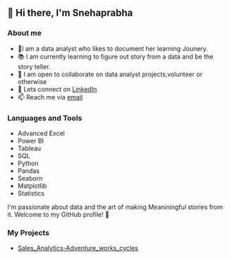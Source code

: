 ## 👋 Hi there, I'm Snehaprabha
### About me
- 🌱I am a data analyst who likes to document her learning Jounery.
- 📚 I am currently learning to figure out story from a data and be the story teller.
- 👯 I am open to collaborate on data analyst projects,volunteer or otherwise
- 💬 Lets connect on [LinkedIn](www.linkedin.com/in/snehaukprabha)
- 📫 Reach me via [email](snehaukprabha@gmail.com)

### Languages and Tools
- Advanced Excel
- Power BI
- Tableau
- SQL
- Python
- Pandas
- Seaborn
- Matplotlib
- Statistics

I'm passionate about data and the art of making Meaniningful stories from it. Welcome to my GitHub profile! 🚀

### My Projects
- [Sales_Analytics-Adventure_works_cycles](https://github.com/snehaukprabha/Sales_Analytics-Adventure_works_cycles/tree/main)



